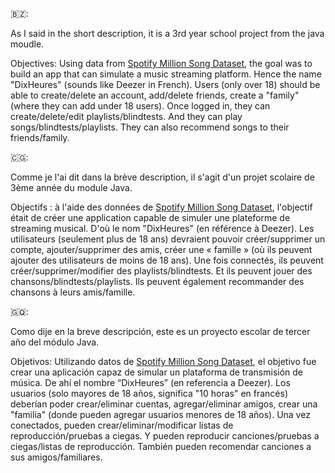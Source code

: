 🇧🇿:

As I said in the short description, it is a 3rd year school project from the java moudle.

Objectives:
Using data from [Spotify Million Song Dataset](https://www.kaggle.com/datasets/notshrirang/spotify-million-song-dataset?resource=download), the goal was to build an app that can simulate a music streaming platform. Hence the name "DixHeures" (sounds like Deezer in French). Users (only over 18) should be able to create/delete an account, add/delete friends, create a "family" (where they can add under 18 users). Once logged in, they can create/delete/edit playlists/blindtests. And they can play songs/blindtests/playlists. They can also recommend songs to their friends/family.

🇨🇬:

Comme je l'ai dit dans la brève description, il s'agit d'un projet scolaire de 3ème année du module Java.

Objectifs : à l'aide des données de [Spotify Million Song Dataset](https://www.kaggle.com/datasets/notshrirang/spotify-million-song-dataset?resource=download), l'objectif était de créer une application capable de simuler une plateforme de streaming musical. D'où le nom "DixHeures" (en référence à Deezer). Les utilisateurs (seulement plus de 18 ans) devraient pouvoir créer/supprimer un compte, ajouter/supprimer des amis, créer une « famille » (où ils peuvent ajouter des utilisateurs de moins de 18 ans). Une fois connectés, ils peuvent créer/supprimer/modifier des playlists/blindtests. Et ils peuvent jouer des chansons/blindtests/playlists. Ils peuvent également recommander des chansons à leurs amis/famille.

🇬🇶:

Como dije en la breve descripción, este es un proyecto escolar de tercer año del módulo Java.

Objetivos: Utilizando datos de [Spotify Million Song Dataset](https://www.kaggle.com/datasets/notshrirang/spotify-million-song-dataset?resource=download), el objetivo fue crear una aplicación capaz de simular un plataforma de transmisión de música. De ahí el nombre “DixHeures” (en referencia a Deezer). Los usuarios (solo mayores de 18 años, significa "10 horas" en francés) deberían poder crear/eliminar cuentas, agregar/eliminar amigos, crear una "familia" (donde pueden agregar usuarios menores de 18 años). Una vez conectados, pueden crear/eliminar/modificar listas de reproducción/pruebas a ciegas. Y pueden reproducir canciones/pruebas a ciegas/listas de reproducción. También pueden recomendar canciones a sus amigos/familiares.

